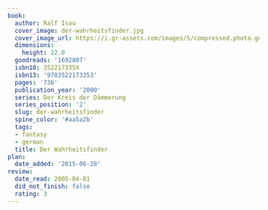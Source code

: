 ```yaml
---
book:
  author: Ralf Isau
  cover_image: der-wahrheitsfinder.jpg
  cover_image_url: https://i.gr-assets.com/images/S/compressed.photo.goodreads.com/books/1186999444l/1692807.jpg
  dimensions:
    height: 22.0
  goodreads: '1692807'
  isbn10: 352217335X
  isbn13: '9783522173353'
  pages: '736'
  publication_year: '2000'
  series: Der Kreis der Dämmerung
  series_position: '2'
  slug: der-wahrheitsfinder
  spine_color: '#aa5a2b'
  tags:
  - fantasy
  - german
  title: Der Wahrheitsfinder
plan:
  date_added: '2015-06-28'
review:
  date_read: 2005-04-01
  did_not_finish: false
  rating: 3
---
```

